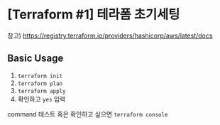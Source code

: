 # [Terraform #1] 테라폼 초기세팅

참고) https://registry.terraform.io/providers/hashicorp/aws/latest/docs

## Basic Usage
1. `terraform init`
2. `terraform plan`
3. `terraform apply`
4. 확인하고 `yes` 입력

command 테스트 혹은 확인하고 싶으면 `terraform console`